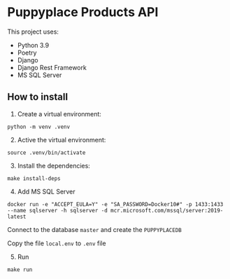 # Puppyplace Products API

This project uses:
- Python 3.9
- Poetry
- Django
- Django Rest Framework
- MS SQL Server


## How to install

1. Create a virtual environment:
```shell
python -m venv .venv
```

2. Active the virtual environment:
```shell
source .venv/bin/activate
```

3. Install the dependencies:
```shell
make install-deps
```

4. Add MS SQL Server
```shell
docker run -e "ACCEPT_EULA=Y" -e "SA_PASSWORD=Docker10#" -p 1433:1433 --name sqlserver -h sqlserver -d mcr.microsoft.com/mssql/server:2019-latest
```
Connect to the database `master` and create the `PUPPYPLACEDB`

Copy the file `local.env` to `.env` file

5. Run
```
make run
```
